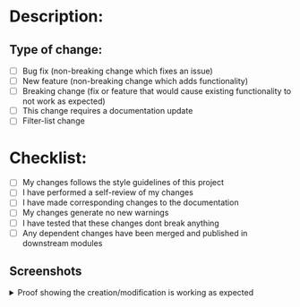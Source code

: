 # Description:
<!--(Please include a summary of the changes and the related issue, reference issues and pull requests if applicable. Please also include relevant motivation and context.-->

## Type of change:
<!--(Please delete options that are not relevant.)-->

- [ ] Bug fix (non-breaking change which fixes an issue)
- [ ] New feature (non-breaking change which adds functionality)
- [ ] Breaking change (fix or feature that would cause existing functionality to not work as expected)
- [ ] This change requires a documentation update
- [ ] Filter-list change

# Checklist:
<!--(Please delete options that are not relevant.)-->

- [ ] My changes follows the style guidelines of this project
- [ ] I have performed a self-review of my changes
- [ ] I have made corresponding changes to the documentation
- [ ] My changes generate no new warnings
- [ ] I have tested that these changes dont break anything
- [ ] Any dependent changes have been merged and published in downstream modules

## Screenshots
<details>
<summary> Proof showing the creation/modification is working as expected </summary>
<!-- 
    Screenshots of the appropriate changes and files as well as changes on affected websites (if applicable).
    Including these screenshots will assist the reviewing processes thus speeding up the process of the pull request being merged
-->



</details>
